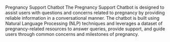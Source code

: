 Pregnancy Support Chatbot
The Pregnancy Support Chatbot is designed to assist users with questions and concerns related to pregnancy by providing reliable information in a conversational manner. The chatbot is built using Natural Language Processing (NLP) techniques and leverages a dataset of pregnancy-related resources to answer queries, provide support, and guide users through common concerns and milestones of pregnancy.
